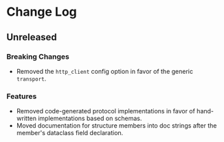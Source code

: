 # Change Log

## Unreleased

### Breaking Changes

* Removed the `http_client` config option in favor of the generic `transport`.

### Features

* Removed code-generated protocol implementations in favor of hand-written
  implementations based on schemas.
* Moved documentation for structure members into doc strings after the member's
  dataclass field declaration.
